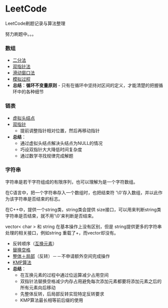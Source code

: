 # LeetCode
LeetCode刷题记录与算法整理

努力刷题中。。。

### 数组
  - [二分法](problems/0704.二分查找/二分查找.md)
  - [双指针法](problems/0027.移除元素/移除元素.md)
  - [滑动窗口法](problems/0977.有序数组的平方/有序数组的平方.md)
  - [模拟过程](problems/0059.旋转矩阵/旋转矩阵.md)
  - **总结**：**循环不变量原则** - 只有在循环中坚持对区间的定义，才能清楚的把握循环中的各种细节
  
### 链表
  - [虚拟头结点](problems/0203.移除链表元素/移除链表元素.md)
  - [双指针](problems/0206.反转链表/反转链表.md)
    - 提前调整指针相对位置，然后再移动指针
  - **总结**：
    - 通过虚拟头结点解决头结点为NULL的情况
    - 巧设双指针大大降低时间复杂度
    - 通过数学寻找规律完成解题

### 字符串
字符串是若干字符组成的有限序列，也可以理解为是一个字符数组。

在C语言中，把一个字符串存入一个数组时，也把结束符 '\0'存入数组，并以此作为该字符串是否结束的标志。

在C++中，提供一个string类，string类会提供 size接口，可以用来判断string类字符串是否结束，就不用'\0'来判断是否结束。

vector< char > 和 string 在基本操作上没有区别，但是 string提供更多的字符串处理的相关接口，例如string 重载了+，而vector却没有。
  - 反转顺序（[互换元素](problems/0344.反转字符串/反转字符串.md)）
  - [替换空格](problems/剑指Offer05.替换空格/solution.cpp)
  - [整体＋局部](problems/剑指Offer58-II.左旋转字符串/solution.cpp)（反转）－－不申请额外空间完成操作
  - [KMP算法](problems/0028.实现strStr()/KMP算法.md)
  - **总结**：
    - 在互换元素的过程中通过位运算减少占用空间
    - 双指针法替换空格减少内存占用避免每次添加元素都要将添加元素之后的所有元素向后移动
    - 先整体反转，后局部反转实现特定反转要求
    - KMP算法最长相等前后缀的使用
  